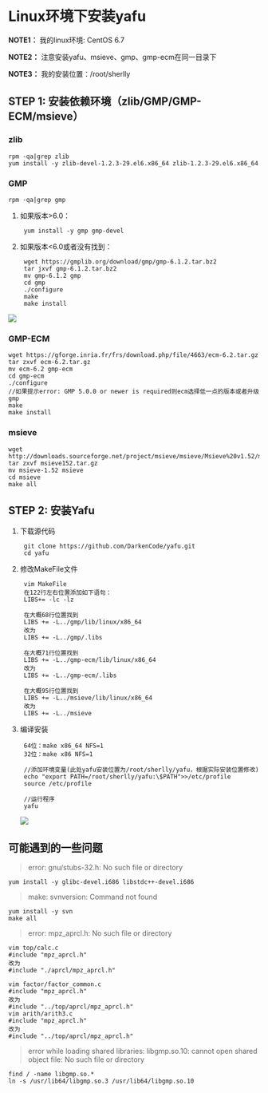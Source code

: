 # Linux环境下安装yafu

**NOTE1：** 我的linux环境: CentOS 6.7

**NOTE2：** 注意安装yafu、msieve、gmp、gmp-ecm在同一目录下

**NOTE3：** 我的安装位置：/root/sherlly

## STEP 1: 安装依赖环境（zlib/GMP/GMP-ECM/msieve）
### zlib
	rpm -qa|grep zlib
	yum install -y zlib-devel-1.2.3-29.el6.x86_64 zlib-1.2.3-29.el6.x86_64
	
### GMP
	rpm -qa|grep gmp

1. 如果版本>6.0：
	
		yum install -y gmp gmp-devel

2. 如果版本<6.0或者没有找到：

		wget https://gmplib.org/download/gmp/gmp-6.1.2.tar.bz2
		tar jxvf gmp-6.1.2.tar.bz2
		mv gmp-6.1.2 gmp
		cd gmp
		./configure
		make
		make install
![](https://i.imgur.com/gL8RlCb.png)	

### GMP-ECM
	wget https://gforge.inria.fr/frs/download.php/file/4663/ecm-6.2.tar.gz
	tar zxvf ecm-6.2.tar.gz
	mv ecm-6.2 gmp-ecm
	cd gmp-ecm
	./configure
	//如果提示error: GMP 5.0.0 or newer is required则ecm选择低一点的版本或者升级gmp
	make
	make install

### msieve
	wget http://downloads.sourceforge.net/project/msieve/msieve/Msieve%20v1.52/msieve152.tar.gz
	tar zxvf msieve152.tar.gz
	mv msieve-1.52 msieve
	cd msieve
	make all


## STEP 2: 安装Yafu
1. 下载源代码

		git clone https://github.com/DarkenCode/yafu.git
		cd yafu
2. 修改MakeFile文件

		vim MakeFile
		在122行左右位置添加如下语句：
		LIBS+= -lc -lz
	
		在大概68行位置找到
		LIBS += -L../gmp/lib/linux/x86_64
		改为
		LIBS += -L../gmp/.libs
	
		在大概71行位置找到
		LIBS += -L../gmp-ecm/lib/linux/x86_64
		改为
		LIBS += -L../gmp-ecm/.libs

		在大概95行位置找到
		LIBS += -L../msieve/lib/linux/x86_64
		改为
		LIBS += -L../msieve
3. 编译安装

		64位：make x86_64 NFS=1
		32位：make x86 NFS=1
	
		//添加环境变量(此处yafu安装位置为/root/sherlly/yafu，根据实际安装位置修改)
		echo "export PATH=/root/sherlly/yafu:\$PATH">>/etc/profile
		source /etc/profile

		//运行程序
		yafu

	![](https://i.imgur.com/2Gjdd5M.png)
## 可能遇到的一些问题

> error: gnu/stubs-32.h: No such file or directory

	yum install -y glibc-devel.i686 libstdc++-devel.i686

> make: svnversion: Command not found

	yum install -y svn
	make all

> error: mpz_aprcl.h: No such file or directory
	
	vim top/calc.c
	#include "mpz_aprcl.h"
	改为
	#include "./aprcl/mpz_aprcl.h"

	vim factor/factor_common.c
	#include "mpz_aprcl.h"
	改为
	#include "../top/aprcl/mpz_aprcl.h"
	vim arith/arith3.c
	#include "mpz_aprcl.h"
	改为
	#include "../top/aprcl/mpz_aprcl.h"

>  error while loading shared libraries: libgmp.so.10: cannot open shared object file: No such file or directory

	find / -name libgmp.so.*
	ln -s /usr/lib64/libgmp.so.3 /usr/lib64/libgmp.so.10


